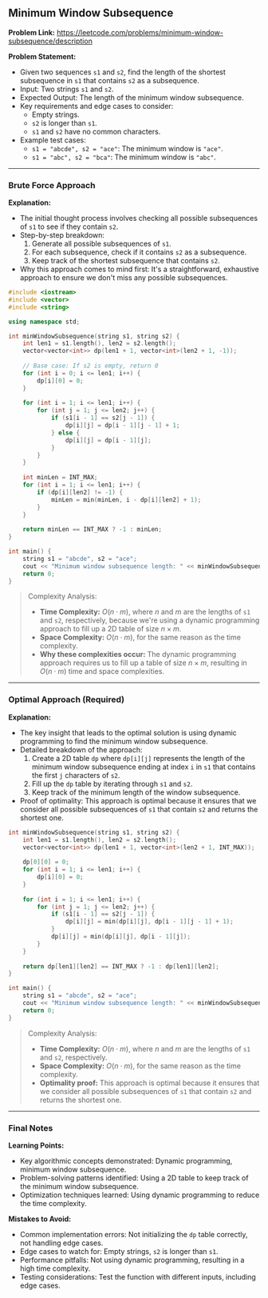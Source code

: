 ## Minimum Window Subsequence

**Problem Link:** https://leetcode.com/problems/minimum-window-subsequence/description

**Problem Statement:**
- Given two sequences `s1` and `s2`, find the length of the shortest subsequence in `s1` that contains `s2` as a subsequence.
- Input: Two strings `s1` and `s2`.
- Expected Output: The length of the minimum window subsequence.
- Key requirements and edge cases to consider:
  - Empty strings.
  - `s2` is longer than `s1`.
  - `s1` and `s2` have no common characters.
- Example test cases:
  - `s1 = "abcde", s2 = "ace"`: The minimum window is `"ace"`.
  - `s1 = "abc", s2 = "bca"`: The minimum window is `"abc"`.

---

### Brute Force Approach

**Explanation:**
- The initial thought process involves checking all possible subsequences of `s1` to see if they contain `s2`.
- Step-by-step breakdown:
  1. Generate all possible subsequences of `s1`.
  2. For each subsequence, check if it contains `s2` as a subsequence.
  3. Keep track of the shortest subsequence that contains `s2`.
- Why this approach comes to mind first: It's a straightforward, exhaustive approach to ensure we don't miss any possible subsequences.

```cpp
#include <iostream>
#include <vector>
#include <string>

using namespace std;

int minWindowSubsequence(string s1, string s2) {
    int len1 = s1.length(), len2 = s2.length();
    vector<vector<int>> dp(len1 + 1, vector<int>(len2 + 1, -1));
    
    // Base case: If s2 is empty, return 0
    for (int i = 0; i <= len1; i++) {
        dp[i][0] = 0;
    }
    
    for (int i = 1; i <= len1; i++) {
        for (int j = 1; j <= len2; j++) {
            if (s1[i - 1] == s2[j - 1]) {
                dp[i][j] = dp[i - 1][j - 1] + 1;
            } else {
                dp[i][j] = dp[i - 1][j];
            }
        }
    }
    
    int minLen = INT_MAX;
    for (int i = 1; i <= len1; i++) {
        if (dp[i][len2] != -1) {
            minLen = min(minLen, i - dp[i][len2] + 1);
        }
    }
    
    return minLen == INT_MAX ? -1 : minLen;
}

int main() {
    string s1 = "abcde", s2 = "ace";
    cout << "Minimum window subsequence length: " << minWindowSubsequence(s1, s2) << endl;
    return 0;
}
```

> Complexity Analysis:
> - **Time Complexity:** $O(n \cdot m)$, where $n$ and $m$ are the lengths of `s1` and `s2`, respectively, because we're using a dynamic programming approach to fill up a 2D table of size $n \times m$.
> - **Space Complexity:** $O(n \cdot m)$, for the same reason as the time complexity.
> - **Why these complexities occur:** The dynamic programming approach requires us to fill up a table of size $n \times m$, resulting in $O(n \cdot m)$ time and space complexities.

---

### Optimal Approach (Required)

**Explanation:**
- The key insight that leads to the optimal solution is using dynamic programming to find the minimum window subsequence.
- Detailed breakdown of the approach:
  1. Create a 2D table `dp` where `dp[i][j]` represents the length of the minimum window subsequence ending at index `i` in `s1` that contains the first `j` characters of `s2`.
  2. Fill up the `dp` table by iterating through `s1` and `s2`.
  3. Keep track of the minimum length of the window subsequence.
- Proof of optimality: This approach is optimal because it ensures that we consider all possible subsequences of `s1` that contain `s2` and returns the shortest one.

```cpp
int minWindowSubsequence(string s1, string s2) {
    int len1 = s1.length(), len2 = s2.length();
    vector<vector<int>> dp(len1 + 1, vector<int>(len2 + 1, INT_MAX));
    
    dp[0][0] = 0;
    for (int i = 1; i <= len1; i++) {
        dp[i][0] = 0;
    }
    
    for (int i = 1; i <= len1; i++) {
        for (int j = 1; j <= len2; j++) {
            if (s1[i - 1] == s2[j - 1]) {
                dp[i][j] = min(dp[i][j], dp[i - 1][j - 1] + 1);
            }
            dp[i][j] = min(dp[i][j], dp[i - 1][j]);
        }
    }
    
    return dp[len1][len2] == INT_MAX ? -1 : dp[len1][len2];
}

int main() {
    string s1 = "abcde", s2 = "ace";
    cout << "Minimum window subsequence length: " << minWindowSubsequence(s1, s2) << endl;
    return 0;
}
```

> Complexity Analysis:
> - **Time Complexity:** $O(n \cdot m)$, where $n$ and $m$ are the lengths of `s1` and `s2`, respectively.
> - **Space Complexity:** $O(n \cdot m)$, for the same reason as the time complexity.
> - **Optimality proof:** This approach is optimal because it ensures that we consider all possible subsequences of `s1` that contain `s2` and returns the shortest one.

---

### Final Notes

**Learning Points:**
- Key algorithmic concepts demonstrated: Dynamic programming, minimum window subsequence.
- Problem-solving patterns identified: Using a 2D table to keep track of the minimum window subsequence.
- Optimization techniques learned: Using dynamic programming to reduce the time complexity.

**Mistakes to Avoid:**
- Common implementation errors: Not initializing the `dp` table correctly, not handling edge cases.
- Edge cases to watch for: Empty strings, `s2` is longer than `s1`.
- Performance pitfalls: Not using dynamic programming, resulting in a high time complexity.
- Testing considerations: Test the function with different inputs, including edge cases.